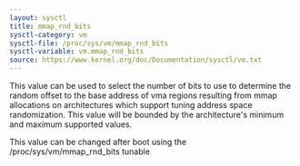 ```yaml
---
layout: sysctl
title: mmap_rnd_bits
sysctl-category: vm
sysctl-file: /proc/sys/vm/mmap_rnd_bits
sysctl-variable: vm.mmap_rnd_bits
source: https://www.kernel.org/doc/Documentation/sysctl/vm.txt
---
```


This value can be used to select the number of bits to use to
determine the random offset to the base address of vma regions
resulting from mmap allocations on architectures which support
tuning address space randomization.  This value will be bounded
by the architecture's minimum and maximum supported values.

This value can be changed after boot using the
/proc/sys/vm/mmap_rnd_bits tunable

